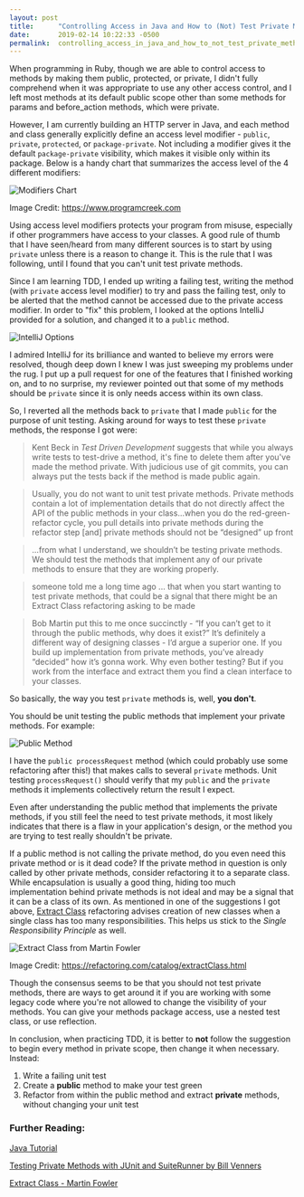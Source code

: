```yaml
---
layout: post
title:      "Controlling Access in Java and How to (Not) Test Private Methods"
date:       2019-02-14 10:22:33 -0500
permalink:  controlling_access_in_java_and_how_to_not_test_private_methods
---
```



When programming in Ruby, though we are able to control access to methods by making them public, protected, or private, I didn't fully comprehend when it was appropriate to use any other access control, and I left most methods at its default public scope other than some methods for params and before_action methods, which were private.

However, I am currently building an HTTP server in Java, and each method and class generally explicitly define an access level modifier - `public`, `private`, `protected`, or `package-private`. Not including a modifier gives it the default `package-private` visibility, which makes it visible only within its package. Below is a handy chart that summarizes the access level of the 4 different modifiers:

![Modifiers Chart](https://www.programcreek.com/wp-content/uploads/2011/11/access-level.png)

Image Credit: https://www.programcreek.com

Using access level modifiers protects your program from misuse, especially if other programmers have access to your classes. A good rule of thumb that I have seen/heard from many different sources is to start by using `private` unless there is a reason to change it. This is the rule that I was following, until I found that you can't unit test private methods. 

Since I am learning TDD, I ended up writing a failing test, writing the method (with `private` access level modifier) to try and pass the failing test, only to be alerted that the method cannot be accessed due to the private access modifier. In order to "fix" this problem, I looked at the options IntelliJ provided for a solution, and changed it to a `public` method. 

![IntelliJ Options](https://imgur.com/CSU8tnL.jpg)

I admired IntelliJ for its brilliance and wanted to believe my errors were resolved, though deep down I knew I was just sweeping my problems under the rug. I put up a pull request for one of the features that I finished working on, and to no surprise, my reviewer pointed out that some of my methods should be `private` since it is only needs access within its own class.

So, I reverted all the methods back to `private` that I made `public` for the purpose of unit testing. Asking around for ways to test these `private` methods, the response I got were:

> Kent Beck in _Test Driven Development_ suggests that while you always write tests to test-drive a method, it's fine to delete them after you've made the method private. With judicious use of git commits, you can always put the tests back if the method is made public again.

> Usually, you do not want to unit test private methods. Private methods contain a lot of implementation details that do not directly affect the API of the public methods in your class...when you do the red-green-refactor cycle, you pull details into private methods during the refactor step [and] private methods should not be “designed” up front
 
> ...from what I understand, we shouldn’t be testing private methods. We should test the methods that implement any of our private methods to ensure that they are working properly.

> someone told me a long time ago ... that when you start wanting to test private methods, that could be a signal that there might be an Extract Class refactoring asking to be made

> Bob Martin put this to me once succinctly - “If you can’t get to it through the public methods, why does it exist?” It’s definitely a different way of designing classes - I’d argue a superior one. If you build up implementation from private methods, you’ve already “decided” how it’s gonna work. Why even bother testing? But if you work from the interface and extract them you find a clean interface to your classes.

So basically, the way you test `private` methods is, well, **you don't**.

You should be unit testing the public methods that implement your private methods. For example:

![Public Method](https://imgur.com/Cx51yMW.jpg)

I have the `public processRequest` method (which could probably use some refactoring after this!) that makes calls to several `private` methods. Unit testing `processRequest()` should verify that my `public` and the `private` methods it implements collectively return the result I expect. 

Even after understanding the public method that implements the private methods, if you still feel the need to test private methods, it most likely indicates that there is a flaw in your application's design, or the method you are trying to test really shouldn't be private.

If a public method is not calling the private method, do you even need this private method or is it dead code? If the private method in question is only called by other private methods, consider refactoring it to a separate class. While encapsulation is usually a good thing, hiding too much implementation behind private methods is not ideal and may be a signal that it can be a class of its own. As mentioned in one of the suggestions I got above, [Extract Class](https://refactoring.guru/extract-class) refactoring advises creation of new classes when a single class has too many responsibilities. This helps us stick to the *Single Responsibility Principle* as well. 

![Extract Class from Martin Fowler](https://imgur.com/5MPqQxr.jpg)

Image Credit: https://refactoring.com/catalog/extractClass.html

Though the consensus seems to be that you should not test private methods, there are ways to get around it if you are working with some legacy code where you're not allowed to change the visibility of your methods. You can give your methods package access, use a nested test class, or use reflection.

In conclusion, when practicing TDD, it is better to **not** follow the suggestion to begin every method in private scope, then change it when necessary. Instead:
1. Write a failing unit test
2. Create a **public** method to make your test green
3. Refactor from within the public method and extract **private** methods, without changing your unit test



### Further Reading:
[Java Tutorial](https://docs.oracle.com/javase/tutorial/java/javaOO/accesscontrol.html)

[Testing Private Methods with JUnit and SuiteRunner by Bill Venners](https://www.artima.com/suiterunner/private.html)

[Extract Class - Martin Fowler](https://refactoring.com/catalog/extractClass.html)
